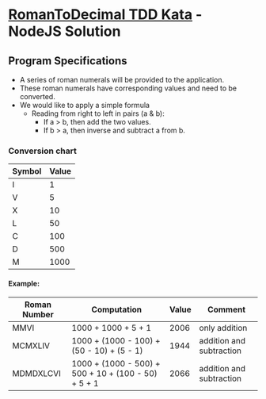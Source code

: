  [RomanToDecimal TDD Kata](https://github.com/TDD-Katas/roman-numerals) - NodeJS Solution
=========================================================================================
## Program Specifications
* A series of roman numerals will be provided to the application.
* These roman numerals have corresponding values and need to be converted.
* We would like to apply a simple formula
    * Reading from right to left in pairs (a & b):
        * If a > b, then add the two values.
        * If b > a, then inverse and subtract a from b.

### Conversion chart
| Symbol  | Value  |
| ------- | ------ |
| I       |    1   |
| V       |    5   |
| X       |   10   |
| L       |   50   |
| C       |  100   |
| D       |  500   |
| M       | 1000   |

#### Example:
| Roman Number  | Computation                                           | Value  | Comment                   |
| ------------- | ----------------------------------------------------- | ------ | ------------------------- |
| MMVI          |  1000 + 1000 + 5 + 1                                  | 2006   | only addition             |
| MCMXLIV       |  1000 + (1000 - 100) + (50 - 10) + (5 - 1)            | 1944   | addition and subtraction  |
| MDMDXLCVI     |  1000 + (1000 - 500) + 500 + 10 + (100 - 50) + 5 + 1  | 2066   | addition and subtraction  |
